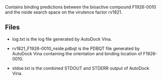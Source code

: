 Contains binding predictions between the bioactive compound F1926-0010 and the nside search space on the virulence factor rv1821.

## Files

- log.txt is the log file generated by AutoDock Vina.

- rv1821_F1926-0010_nside.pdbqt is the PDBQT file generated by AutoDock Vina containing the orientation and binding location of F1926-0010.

- stdoe.txt is the combined STDOUT and STDERR output of AutoDock Vina.

